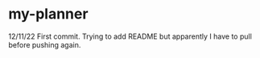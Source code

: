 # my-planner
12/11/22 First commit. Trying to add README but apparently I have to pull before pushing again.
